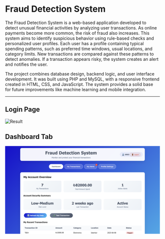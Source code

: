 # Fraud Detection System

The Fraud Detection System is a web-based application developed to detect unusual
financial activities by analyzing user transactions. As online payments become more common, the
risk of fraud also increases. This system aims to identify suspicious behavior using rule-based
checks and personalized user profiles. Each user has a profile containing typical spending patterns,
such as preferred time windows, usual locations, and category limits. New transactions are
compared against these patterns to detect anomalies. If a transaction appears risky, the system
creates an alert and notifies the user.

The project combines database design, backend logic, and user interface development. It was built 
using PHP and MySQL, with a responsive frontend created in HTML, CSS, and JavaScript. The system 
provides a solid base for future improvements like machine learning and mobile integration.

---

## Login Page

![Result](./images/login.png)


## Dashboard Tab

![Result](./images/dashboard.png)

